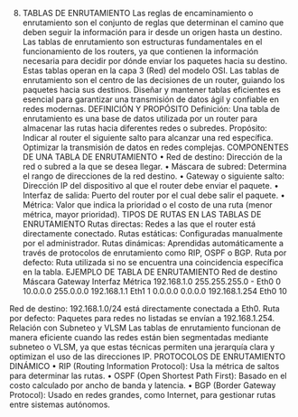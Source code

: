 8.	TABLAS DE ENRUTAMIENTO
Las reglas de encaminamiento o enrutamiento son el conjunto de reglas que determinan el camino que deben seguir la información para ir desde un origen hasta un destino.
Las tablas de enrutamiento son estructuras fundamentales en el funcionamiento de los routers, ya que contienen la información necesaria para decidir por dónde enviar los paquetes hacia su destino. Estas tablas operan en la capa 3 (Red) del modelo OSI.
Las tablas de enrutamiento son el centro de las decisiones de un router, guiando los paquetes hacia sus destinos. Diseñar y mantener tablas eficientes es esencial para garantizar una transmisión de datos ágil y confiable en redes modernas.
DEFINICIÓN Y PROPÓSITO
Definición:
Una tabla de enrutamiento es una base de datos utilizada por un router para almacenar las rutas hacia diferentes redes o subredes.
Propósito:
Indicar al router el siguiente salto para alcanzar una red específica.
Optimizar la transmisión de datos en redes complejas.
COMPONENTES DE UNA TABLA DE ENRUTAMIENTO
•	Red de destino: Dirección de la red o subred a la que se desea llegar.
•	Máscara de subred: Determina el rango de direcciones de la red destino.
•	Gateway o siguiente salto: Dirección IP del dispositivo al que el router debe enviar el paquete.
•	Interfaz de salida: Puerto del router por el cual debe salir el paquete.
•	Métrica: Valor que indica la prioridad o el costo de una ruta (menor métrica, mayor prioridad).
TIPOS DE RUTAS EN LAS TABLAS DE ENRUTAMIENTO
Rutas directas: Redes a las que el router está directamente conectado.
Rutas estáticas: Configuradas manualmente por el administrador.
Rutas dinámicas: Aprendidas automáticamente a través de protocolos de enrutamiento como RIP, OSPF o BGP.
Ruta por defecto: Ruta utilizada si no se encuentra una coincidencia específica en la tabla.
EJEMPLO DE TABLA DE ENRUTAMIENTO
Red de destino	Máscara	Gateway	Interfaz	Métrica
192.168.1.0	255.255.255.0	-	Eth0	0
10.0.0.0	255.0.0.0	192.168.1.1	Eth1	1
0.0.0.0	0.0.0.0	192.168.1.254	Eth0	10

Red de destino: 192.168.1.0/24 está directamente conectada a Eth0.
Ruta por defecto: Paquetes para redes no listadas se envían a 192.168.1.254.
Relación con Subneteo y VLSM
Las tablas de enrutamiento funcionan de manera eficiente cuando las redes están bien segmentadas mediante subneteo o VLSM, ya que estas técnicas permiten una jerarquía clara y optimizan el uso de las direcciones IP.
PROTOCOLOS DE ENRUTAMIENTO DINÁMICO
•	RIP (Routing Information Protocol): Usa la métrica de saltos para determinar las rutas.
•	OSPF (Open Shortest Path First): Basado en el costo calculado por ancho de banda y latencia.
•	BGP (Border Gateway Protocol): Usado en redes grandes, como Internet, para gestionar rutas entre sistemas autónomos.
